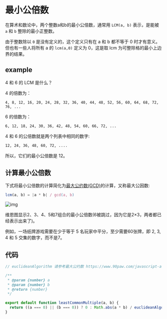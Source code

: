 # 最小公倍数

在算术和数论中，两个整数a和b的最小公倍数，通常用 `LCM(a, b)` 表示，是能被 `a` 和 `b` 整除的最小正整数。

由于整数除以 `0` 是没有定义的，这个定义只有在 a 和 b 都不等于 0 时才有意义。但也有一些人将所有 a 的 `lcm(a,0)` 定义为 0，这是取 lcm 为可整除格的最小上边界的结果。

## example

4 和 6 的 LCM 是什么？

4 的倍数为：

```bas
4, 8, 12, 16, 20, 24, 28, 32, 36, 40, 44, 48, 52, 56, 60, 64, 68, 72, 76, ...
```

6 的倍数为：

```bash
6, 12, 18, 24, 30, 36, 42, 48, 54, 60, 66, 72, ...
```

4 和 6 的公倍数就是两个列表中相同的数字:

```bash
12, 24, 36, 48, 60, 72, ....
```

所以，它们的最小公倍数是 12。

## 计算最小公倍数

下式将最小公倍数的计算简化为[最大公约数(GCD)](/theme/math/euclidean.html)的计算，又称最大公因数:

```javascript
lcm(a, b) = |a * b| / gcd(a, b)
```

![img](https://img.imyangyong.com/blog/2020-07-07%2014-13-01.png)

维恩图显示2、3、4、5和7组合的最小公倍数(6被跳过，因为它是2×3，两者都已经表示出来了)。

例如，一场纸牌游戏需要在少于等于 5 名玩家中平分，至少需要60张牌，即 2, 3, 4 和 5 交集的数字，而不是7。

## 代码

```javascript
// euclideanAlgorithm 请参考最大公约数 https://www.90paw.com/javascript-algorithms/theme/math/euclidean.html

/**
 * @param {number} a
 * @param {number} b
 * @return {number}
 */

export default function leastCommonMultiple(a, b) {
  return ((a === 0) || (b === 0)) ? 0 : Math.abs(a * b) / euclideanAlgorithm(a, b);
}
```

